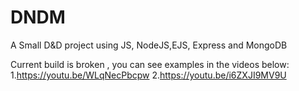 # DNDM
A Small D&amp;D project using JS, NodeJS,EJS, Express and MongoDB

Current build is broken , you can see examples in the videos below:
1.https://youtu.be/WLqNecPbcpw
2.https://youtu.be/i6ZXJI9MV9U
